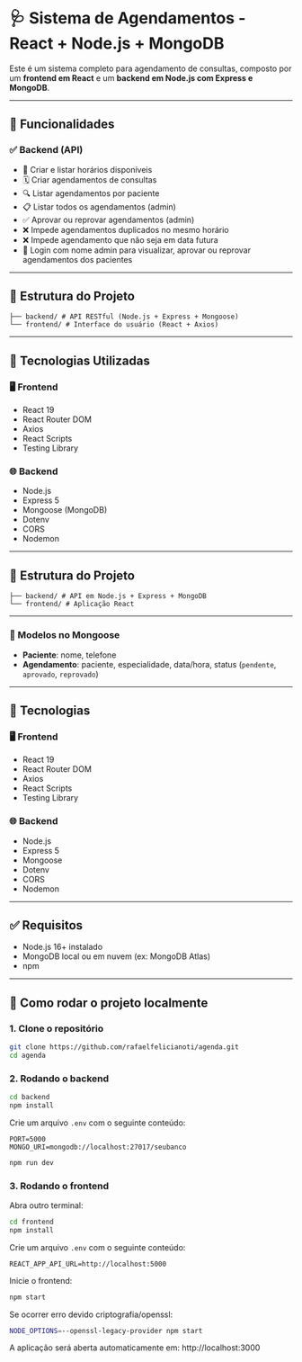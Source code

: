 # 🩺 Sistema de Agendamentos - React + Node.js + MongoDB

Este é um sistema completo para agendamento de consultas, composto por um **frontend em React** e um **backend em Node.js com Express e MongoDB**.

---

## 🚀 Funcionalidades

### ✅ Backend (API)

- 📅 Criar e listar horários disponíveis
- 🗓️ Criar agendamentos de consultas
- 🔍 Listar agendamentos por paciente
- 📋 Listar todos os agendamentos (admin)
- ✅ Aprovar ou reprovar agendamentos (admin)
- ❌ Impede agendamentos duplicados no mesmo horário
- ❌ Impede agendamento que não seja em data futura
- 🔐 Login com nome admin para visualizar, aprovar ou reprovar agendamentos dos pacientes

---

## 📁 Estrutura do Projeto

```
├── backend/ # API RESTful (Node.js + Express + Mongoose)
└── frontend/ # Interface do usuário (React + Axios)
```

---

## 🧰 Tecnologias Utilizadas

### 🖥️ Frontend

- React 19
- React Router DOM
- Axios
- React Scripts
- Testing Library

### 🌐 Backend

- Node.js
- Express 5
- Mongoose (MongoDB)
- Dotenv
- CORS
- Nodemon

---

## 📁 Estrutura do Projeto

```
├── backend/ # API em Node.js + Express + MongoDB
└── frontend/ # Aplicação React
```

---

### 🧾 Modelos no Mongoose

- **Paciente**: nome, telefone
- **Agendamento**: paciente, especialidade, data/hora, status (`pendente`, `aprovado`, `reprovado`)

---

## 🧰 Tecnologias

### 🖥️ Frontend

- React 19
- React Router DOM
- Axios
- React Scripts
- Testing Library

### 🌐 Backend

- Node.js
- Express 5
- Mongoose
- Dotenv
- CORS
- Nodemon

---

## ✅ Requisitos

- Node.js 16+ instalado
- MongoDB local ou em nuvem (ex: MongoDB Atlas)
- npm

---

## 🚀 Como rodar o projeto localmente

### 1. Clone o repositório

```bash
git clone https://github.com/rafaelfelicianoti/agenda.git
cd agenda
```

### 2. Rodando o backend

```bash
cd backend
npm install
```

Crie um arquivo `.env` com o seguinte conteúdo:

```
PORT=5000
MONGO_URI=mongodb://localhost:27017/seubanco
```

```bash
npm run dev
```

### 3. Rodando o frontend

Abra outro terminal:

```bash
cd frontend
npm install
```

Crie um arquivo `.env` com o seguinte conteúdo:

```
REACT_APP_API_URL=http://localhost:5000
```

Inicie o frontend:

```bash
npm start
```

Se ocorrer erro devido criptografia/openssl:

```bash
NODE_OPTIONS=--openssl-legacy-provider npm start
```

A aplicação será aberta automaticamente em: http://localhost:3000

